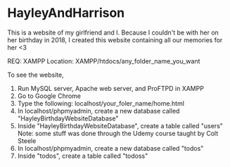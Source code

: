 # HayleyAndHarrison

This is a website of my girlfriend and I. Because I couldn't be with her on her birthday in 2018, I created this website containing all our memories for her <3

REQ: XAMPP 
Location: XAMPP/htdocs/any_folder_name_you_want

To see the website,

1. Run MySQL server, Apache web server, and ProFTPD in XAMPP
2. Go to Google Chrome
3. Type the following: localhost/your_foler_name/home.html
4. In localhost/phpmyadmin, create a new database called "HayleyBirthdayWebsiteDatabase"
5. Inside "HayleyBirthdayWebsiteDatabase", create a table called "users"
Note: some stuff was done through the Udemy course taught by Colt Steele
6. In localhost/phpmyadmin, create a new database called "todos"
7. Inside "todos", create a table called "todoss"